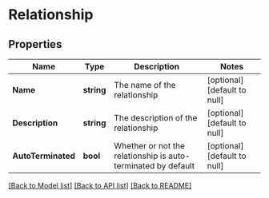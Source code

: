 # Relationship

## Properties
Name | Type | Description | Notes
------------ | ------------- | ------------- | -------------
**Name** | **string** | The name of the relationship | [optional] [default to null]
**Description** | **string** | The description of the relationship | [optional] [default to null]
**AutoTerminated** | **bool** | Whether or not the relationship is auto-terminated by default | [optional] [default to null]

[[Back to Model list]](../README.md#documentation-for-models) [[Back to API list]](../README.md#documentation-for-api-endpoints) [[Back to README]](../README.md)

